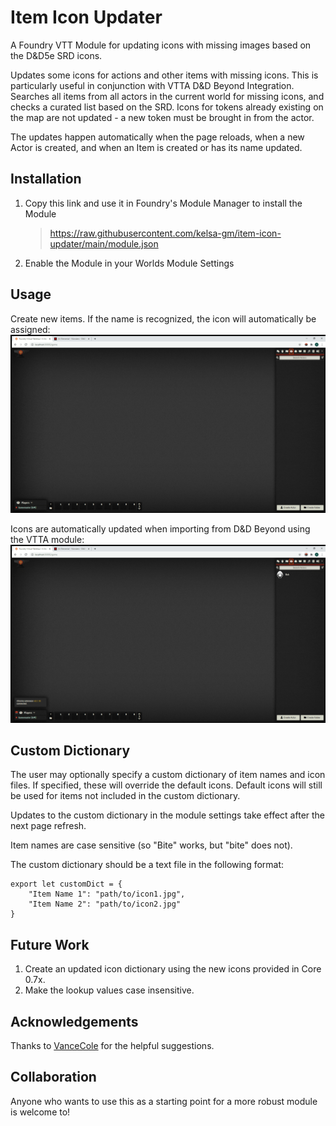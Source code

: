 # Item Icon Updater
A Foundry VTT Module for updating icons with missing images based on the D&amp;D5e SRD icons.

Updates some icons for actions and other items with missing icons. This is particularly useful in conjunction with VTTA D&D Beyond Integration. Searches all items from all actors in the current world for missing icons, and checks a curated list based on the SRD. Icons for tokens already existing on the map are not updated - a new token must be brought in from the actor.

The updates happen automatically when the page reloads, when a new Actor is created, and when an Item is created or has its name updated.

## Installation
1. Copy this link and use it in Foundry's Module Manager to install the Module

    > https://raw.githubusercontent.com/kelsa-gm/item-icon-updater/main/module.json
    
2. Enable the Module in your Worlds Module Settings

## Usage
Create new items. If the name is recognized, the icon will automatically be assigned:
![](new_actor.gif)

Icons are automatically updated when importing from D&D Beyond using the VTTA module:
![](beyond.gif)

## Custom Dictionary
The user may optionally specify a custom dictionary of item names and icon files. If specified, these will override the default icons. Default icons will still be used for items not included in the custom dictionary. 

Updates to the custom dictionary in the module settings take effect after the next page refresh. 

Item names are case sensitive (so "Bite" works, but "bite" does not).

The custom dictionary should be a text file in the following format:

```
export let customDict = {
    "Item Name 1": "path/to/icon1.jpg", 
    "Item Name 2": "path/to/icon2.jpg"
}
```

## Future Work
1. Create an updated icon dictionary using the new icons provided in Core 0.7x. 
2. Make the lookup values case insensitive.

## Acknowledgements
Thanks to [VanceCole](https://github.com/VanceCole) for the helpful suggestions.


## Collaboration
Anyone who wants to use this as a starting point for a more robust module is welcome to!
